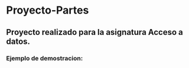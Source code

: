 # Proyecto-Partes

## Proyecto realizado para la asignatura Acceso a datos.

### Ejemplo de demostracion:


